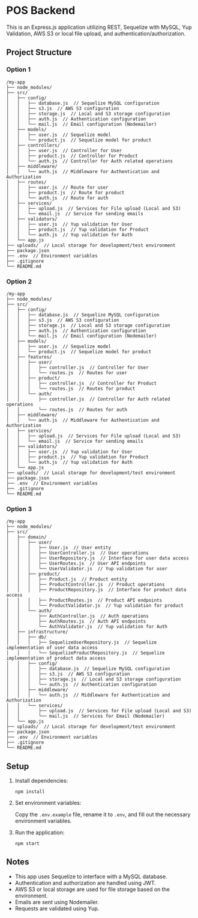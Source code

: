# POS Backend

This is an Express.js application utilizing REST, Sequelize with MySQL, Yup Validation, AWS S3 or local file upload, and
authentication/authorization.

## Project Structure

### Option 1

```plaintext
/my-app
├── node_modules/
├── src/
│   ├── config/
│   │   ├── database.js  // Sequelize MySQL configuration
│   │   ├── s3.js  // AWS S3 configuration
│   │   ├── storage.js  // Local and S3 storage configuration
│   │   ├── auth.js  // Authentication configuration
│   │   └── mail.js  // Email configuration (Nodemailer)
│   ├── models/
│   │   ├── user.js  // Sequelize model
│   │   └── product.js  // Sequelize model for product
│   ├── controllers/
│   │   ├── user.js  // Controller for User
│   │   ├── product.js  // Controller for Product
│   │   └── auth.js  // Controller for Auth related operations
│   ├── middleware/
│   │   └── auth.js  // Middleware for Authentication and Authorization
│   ├── routes/
│   │   ├── user.js  // Route for user
│   │   ├── product.js  // Route for product
│   │   └── auth.js  // Route for auth
│   ├── services/
│   │   ├── upload.js  // Services for File upload (Local and S3)
│   │   └── email.js  // Service for sending emails
│   ├── validators/
│   │   ├── user.js  // Yup validation for User
│   │   ├── product.js  // Yup validation for Product
│   │   └── auth.js  // Yup validation for Auth
│   └── app.js
├── uploads/  // Local storage for development/test environment
├── package.json
├── .env  // Environment variables
├── .gitignore
└── README.md
```

### Option 2

```plaintext
/my-app
├── node_modules/
├── src/
│   ├── config/
│   │   ├── database.js  // Sequelize MySQL configuration
│   │   ├── s3.js  // AWS S3 configuration
│   │   ├── storage.js  // Local and S3 storage configuration
│   │   ├── auth.js  // Authentication configuration
│   │   └── mail.js  // Email configuration (Nodemailer)
│   ├── models/
│   │   ├── user.js  // Sequelize model
│   │   └── product.js  // Sequelize model for product
│   ├── features/
│   │   ├── user/
│   │   │   ├── controller.js  // Controller for User
│   │   │   └── routes.js  // Routes for user
│   │   ├── product/
│   │   │   ├── controller.js  // Controller for Product
│   │   │   └── routes.js  // Routes for product
│   │   └── auth/
│   │       ├── controller.js  // Controller for Auth related operations
│   │       └── routes.js  // Routes for auth
│   ├── middleware/
│   │   └── auth.js  // Middleware for Authentication and Authorization
│   ├── services/
│   │   ├── upload.js  // Services for File upload (Local and S3)
│   │   └── email.js  // Service for sending emails
│   ├── validators/
│   │   ├── user.js  // Yup validation for User
│   │   ├── product.js  // Yup validation for Product
│   │   └── auth.js  // Yup validation for Auth
│   └── app.js
├── uploads/  // Local storage for development/test environment
├── package.json
├── .env  // Environment variables
├── .gitignore
└── README.md
```

### Option 3

```plaintext
/my-app
├── node_modules/
├── src/
│   ├── domain/
│   │   ├── user/
│   │   │   ├── User.js  // User entity
│   │   │   ├── UserController.js  // User operations
│   │   │   ├── UserRepository.js  // Interface for user data access
│   │   │   ├── UserRoutes.js  // User API endpoints
│   │   │   └── UserValidator.js  // Yup validation for user
│   │   ├── product/
│   │   │   ├── Product.js  // Product entity
│   │   │   ├── ProductController.js  // Product operations
│   │   │   ├── ProductRepository.js  // Interface for product data access
│   │   │   ├── ProductRoutes.js  // Product API endpoints
│   │   │   └── ProductValidator.js  // Yup validation for product
│   │   └── auth/
│   │       ├── AuthController.js  // Auth operations
│   │       ├── AuthRoutes.js  // Auth API endpoints
│   │       └── AuthValidator.js  // Yup validation for Auth
│   ├── infrastructure/
│   │   ├── db/
│   │   │   ├── SequelizeUserRepository.js  // Sequelize implementation of user data access
│   │   │   └── SequelizeProductRepository.js  // Sequelize implementation of product data access
│   │   ├── config/
│   │   │   ├── database.js  // Sequelize MySQL configuration
│   │   │   ├── s3.js  // AWS S3 configuration
│   │   │   ├── storage.js  // Local and S3 storage configuration
│   │   │   └── auth.js  // Authentication configuration
│   │   ├── middleware/
│   │   │   └── auth.js  // Middleware for Authentication and Authorization
│   │   └── services/
│   │       ├── upload.js  // Services for File upload (Local and S3)
│   │       └── mail.js  // Services for Email (Nodemailer)
│   └── app.js
├── uploads/  // Local storage for development/test environment
├── package.json
├── .env  // Environment variables
├── .gitignore
└── README.md
```

## Setup

1. Install dependencies:

    ```
    npm install
    ```

2. Set environment variables:

   Copy the `.env.example` file, rename it to `.env`, and fill out the necessary environment variables.


3. Run the application:

    ```
    npm start
    ```

## Notes

- This app uses Sequelize to interface with a MySQL database.
- Authentication and authorization are handled using JWT.
- AWS S3 or local storage are used for file storage based on the environment.
- Emails are sent using Nodemailer.
- Requests are validated using Yup.